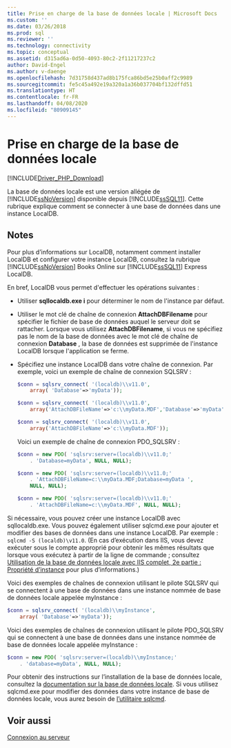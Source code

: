 ```yaml
---
title: Prise en charge de la base de données locale | Microsoft Docs
ms.custom: ''
ms.date: 03/26/2018
ms.prod: sql
ms.reviewer: ''
ms.technology: connectivity
ms.topic: conceptual
ms.assetid: d315ad6a-0d50-4093-80c2-2f11217237c2
author: David-Engel
ms.author: v-daenge
ms.openlocfilehash: 7d31758d437ad8b175fca86bd5e25b0aff2c9989
ms.sourcegitcommit: fe5c45a492e19a320a1a36b037704bf132dffd51
ms.translationtype: HT
ms.contentlocale: fr-FR
ms.lasthandoff: 04/08/2020
ms.locfileid: "80909145"
---
```

# <a name="support-for-localdb"></a>Prise en charge de la base de données locale

[!INCLUDE[Driver_PHP_Download](../../includes/driver_php_download.md)]

La base de données locale est une version allégée de [!INCLUDE[ssNoVersion](../../includes/ssnoversion-md.md)] disponible depuis [!INCLUDE[ssSQL11](../../includes/sssql11-md.md)]. Cette rubrique explique comment se connecter à une base de données dans une instance LocalDB.

## <a name="remarks"></a>Notes

Pour plus d’informations sur LocalDB, notamment comment installer LocalDB et configurer votre instance LocalDB, consultez la rubrique [!INCLUDE[ssNoVersion](../../includes/ssnoversion-md.md)] Books Online sur [!INCLUDE[ssSQL11](../../includes/sssql11-md.md)] Express LocalDB.

En bref, LocalDB vous permet d'effectuer les opérations suivantes :

-   Utiliser **sqllocaldb.exe i** pour déterminer le nom de l'instance par défaut.

-   Utiliser le mot clé de chaîne de connexion **AttachDBFilename** pour spécifier le fichier de base de données auquel le serveur doit se rattacher. Lorsque vous utilisez **AttachDBFilename**, si vous ne spécifiez pas le nom de la base de données avec le mot clé de chaîne de connexion **Database** , la base de données est supprimée de l'instance LocalDB lorsque l'application se ferme.

-   Spécifiez une instance LocalDB dans votre chaîne de connexion. Par exemple, voici un exemple de chaîne de connexion SQLSRV :

    ```php
    $conn = sqlsrv_connect( '(localdb)\\v11.0',
        array( 'Database'=>'myData'));

    $conn = sqlsrv_connect( '(localdb)\\v11.0',
        array('AttachDBFileName'=>'c:\\myData.MDF','Database'=>'myData'));

    $conn = sqlsrv_connect( '(localdb)\\v11.0',
        array('AttachDBFileName'=>'c:\\myData.MDF'));
    ```

    Voici un exemple de chaîne de connexion PDO_SQLSRV :  

    ```php
    $conn = new PDO( 'sqlsrv:server=(localdb)\\v11.0;'
        . 'Database=myData', NULL, NULL);

    $conn = new PDO( 'sqlsrv:server=(localdb)\\v11.0;'
        . 'AttachDBFileName=c:\\myData.MDF;Database=myData ',
        NULL, NULL);

    $conn = new PDO( 'sqlsrv:server=(localdb)\\v11.0;'
        . 'AttachDBFileName=c:\\myData.MDF', NULL, NULL);  
    ```

Si nécessaire, vous pouvez créer une instance LocalDB avec sqllocaldb.exe. Vous pouvez également utiliser sqlcmd.exe pour ajouter et modifier des bases de données dans une instance LocalDB. Par exemple : `sqlcmd -S (localdb)\v11.0`. (En cas d’exécution dans IIS, vous devez exécuter sous le compte approprié pour obtenir les mêmes résultats que lorsque vous exécutez à partir de la ligne de commande ; consultez [Utilisation de la base de données locale avec IIS complet, 2e partie : Propriété d’instance](https://blogs.msdn.com/b/sqlexpress/archive/2011/12/09/using-localdb-with-full-iis-part-2-instance-ownership.aspx) pour plus d’informations.)

Voici des exemples de chaînes de connexion utilisant le pilote SQLSRV qui se connectent à une base de données dans une instance nommée de base de données locale appelée myInstance :

```php
$conn = sqlsrv_connect( '(localdb)\\myInstance',
    array( 'Database'=>'myData'));
```

Voici des exemples de chaînes de connexion utilisant le pilote PDO_SQLSRV qui se connectent à une base de données dans une instance nommée de base de données locale appelée myInstance :  
  
```php
$conn = new PDO( 'sqlsrv:server=(localdb)\\myInstance;'
    . 'database=myData', NULL, NULL);
```

Pour obtenir des instructions sur l’installation de la base de données locale, consultez la [documentation sur la base de données locale](../../database-engine/configure-windows/sql-server-2016-express-localdb.md). Si vous utilisez sqlcmd.exe pour modifier des données dans votre instance de base de données locale, vous aurez besoin de [l’utilitaire sqlcmd](../../tools/sqlcmd-utility.md).

## <a name="see-also"></a>Voir aussi

[Connexion au serveur](../../connect/php/connecting-to-the-server.md)
